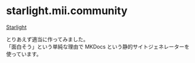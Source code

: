 # starlight.mii.community

[Starlight](https://starlight.mii.community)

とりあえず適当に作ってみました。<br>
「面白そう」という単純な理由で MKDocs という静的サイトジェネレーターを使っています。<br>

